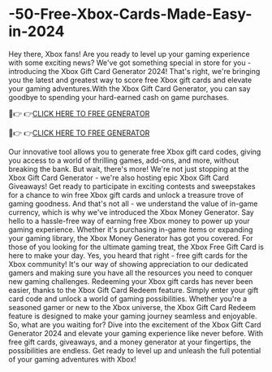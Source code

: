 # -50-Free-Xbox-Cards-Made-Easy-in-2024 

Hey there, Xbox fans! Are you ready to level up your gaming experience with some exciting news? We've got something special in store for you - introducing the Xbox Gift Card Generator 2024! That's right, we're bringing you the latest and greatest way to score free Xbox gift cards and elevate your gaming adventures.With the Xbox Gift Card Generator, you can say goodbye to spending your hard-earned cash on game purchases.

🔴👉 👉[CLICK HERE TO FREE GENERATOR](https://kaiden.dealscampusa.com/xboxgiftcards)

🔴👉 👉[CLICK HERE TO FREE GENERATOR](https://kaiden.dealscampusa.com/xboxgiftcards)

Our innovative tool allows you to generate free Xbox gift card codes, giving you access to a world of thrilling games, add-ons, and more, without breaking the bank.
But wait, there's more! We're not just stopping at the Xbox Gift Card Generator - we're also hosting epic Xbox Gift Card Giveaways! Get ready to participate in exciting contests and sweepstakes for a chance to win free Xbox gift cards and unlock a treasure trove of gaming goodness.
And that's not all - we understand the value of in-game currency, which is why we've introduced the Xbox Money Generator. Say hello to a hassle-free way of earning free Xbox money to power up your gaming experience. Whether it's purchasing in-game items or expanding your gaming library, the Xbox Money Generator has got you covered.
For those of you looking for the ultimate gaming treat, the Xbox Free Gift Card is here to make your day. Yes, you heard that right - free gift cards for the Xbox community! It's our way of showing appreciation to our dedicated gamers and making sure you have all the resources you need to conquer new gaming challenges.
Redeeming your Xbox gift cards has never been easier, thanks to the Xbox Gift Card Redeem feature.
Simply enter your gift card code and unlock a world of gaming possibilities. Whether you're a seasoned gamer or new to the Xbox universe, the Xbox Gift Card Redeem feature is designed to make your gaming journey seamless and enjoyable.
So, what are you waiting for? Dive into the excitement of the Xbox Gift Card Generator 2024 and elevate your gaming experience like never before. With free gift cards, giveaways, and a money generator at your fingertips, the possibilities are endless. Get ready to level up and unleash the full potential of your gaming adventures with Xbox!
